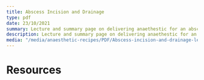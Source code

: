 ```yaml
---
title: Abscess Incision and Drainage
type: pdf
date: 23/10/2021
summary: Lecture and summary page on delivering anaethestic for an abscess incision and drainage
description: Lecture and summary page on delivering anaethestic for an abscess incision and drainage.
media: "/media/anaesthetic-recipes/PDF/Abscess-incision-and-drainage-lecture.pdf"
---
```


# Resources
